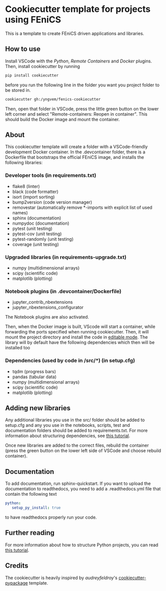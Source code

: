 # Cookiecutter template for projects using FEniCS
This is a template to create FEniCS driven applications and libraries.

## How to use
Install VSCode with the *Python*, *Remote Containers* and *Docker* plugins. Then, install cookiecutter by running

```bash
pip install cookiecutter
```

before you run the following line in the folder you want you project folder to be stored in.

```bash
cookiecutter gh:/yngvem/fenics-cookiecutter
```

Then, open that folder in VSCode, press the little green button on the lower left corner and select "Remote-containers: Reopen in container". This should build the Docker image and mount the container.

## About
This cookiecutter template will create a folder with a VSCode-friendly development Docker container. In the .devcontainer folder, there is a Dockerfile that bootstraps the official FEniCS image, and installs the following libraries:

### Developer tools  (in requirements.txt)
 * flake8 (linter)
 * black (code formatter)
 * isort (import sorting)
 * bump2version (code version manager)
 * removestar (automatically remove *-imports with explicit list of used names)
 * sphinx (documentation)
 * numpydoc (documentation)
 * pytest (unit testing)
 * pytest-cov (unit testing)
 * pytest-randomly (unit testing)
 * coverage (unit testing)

### Upgraded libraries  (in requirements-upgrade.txt)
 * numpy (multidimensional arrays)
 * scipy (scientific code)
 * matplotlib (plotting)

### Notebook plugins (in .devcontainer/Dockerfile)
 * jupyter_contrib_nbextensions
 * jupyter_nbextensions_configurator

The Notebook plugins are also activated.

Then, when the Docker image is built, VScode will start a container, while forwarding the ports specified when running cookiecutter. Then, it will mount the project directory and install the code in [editable mode](https://packaging.python.org/guides/distributing-packages-using-setuptools/#working-in-development-mode). The library will by default have the following dependencies which then will be installed too

### Dependencies (used by code in /src/*) (in setup.cfg)
 * tqdm (progress bars)
 * pandas (tabular data)
 * numpy (multidimensional arrays)
 * scipy (scientific code)
 * matplotlib (plotting)

## Adding new libraries
Any additional libraries you use in the src/ folder should be added to setup.cfg and any you use in the notebooks, scripts, test and documentation folders should be added to requirements.txt. For more information about structuring dependencies, see [this tutorial](https://github.com/yngvem/python-project-structure).

Once new libraries are added to the correct files, rebuild the container (press the green button on the lower left side of VSCode and choose rebuild container).

## Documentation
To add documentation, run sphinx-quickstart. If you want to upload the documentation to readthedocs, you need to add a .readthedocs.yml file that contain the following text

```yaml
python:
   setup_py_install: true
```

to have readthedocs properly run your code.

## Further reading
For more information about how to structure Python projects, you can read [this tutorial](https://github.com/yngvem/python-project-structure).


## Credits
The cookiecutter is heavily inspired by *audreyfeldroy*'s [cookiecutter-pypackage](https://github.com/audreyfeldroy/cookiecutter-pypackage) template.